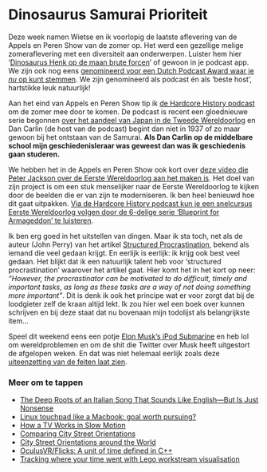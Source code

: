 # Dinosaurus Samurai Prioriteit

Deze week namen Wietse en ik voorlopig de laatste aflevering van de Appels en Peren Show van de zomer op. Het werd een gezellige melige zomeraflevering met een diversiteit aan onderwerpen. Luister hem hier ‘[Dinosaurus Henk op de maan brute forcen](http://appelsenperenshow.nl/aflevering/2018/7/18/158-dinosaurus-henk-op-de-maan-brute-forcen)’ of gewoon in je podcast app. We zijn ook nog eens [genomineerd voor een Dutch Podcast Award waar je _nu_ op kunt stemmen](https://fdmg.nl/dpa/). We zijn genomineerd als podcast én als ‘beste host’, hartstikke leuk natuurlijk!

Aan het eind van Appels en Peren Show tip ik [de Hardcore History podcast](https://www.dancarlin.com/hardcore-history-series/) om de zomer mee door te komen. De podcast is recent een gloednieuwe serie begonnen [over het aandeel van Japan in de Tweede Wereldoorlog](https://www.dancarlin.com/product/hardcore-history-62-supernova-in-the-east-i/) en Dan Carlin (de host van de podcast) begint dan niet in 1937 of zo maar gewoon bij het ontstaan van de Samurai. **Als Dan Carlin op de middelbare school mijn geschiedenisleraar was geweest dan was ik geschiedenis gaan studeren.**

We hebben het in de Appels en Peren Show ook kort over [deze video die Peter Jackson over de Eerste Wereldoorlog aan het maken is](https://kottke.org/18/07/peter-jackson-is-remastering-old-wwi-film-footage). Het doel van zijn project is om een stuk menselijker naar de Eerste Wereldoorlog te kijken door de beelden die er van zijn te moderniseren. Ik ben heel benieuwd hoe dit gaat uitpakken. [Via de Hardcore History podcast kun je een snelcursus Eerste Wereldoorlog volgen door de 6-delige serie ‘Blueprint for Armageddon’ te luisteren](https://www.dancarlin.com/product/hardcore-history-50-blueprint-for-armageddon-i/).

Ik ben erg goed in het uitstellen van dingen. Maar ik sta toch, net als de auteur (John Perry) van het artikel [Structured Procrastination](http://www.structuredprocrastination.com/), bekend als iemand die veel gedaan krijgt. En eerlijk is eerlijk: ik krijg ook best veel gedaan. Het blijkt dat ik een natuurlijk talent heb voor ‘structured procrastination’ waarover het artikel gaat. Hier komt het in het kort op neer: _“However, the procrastinator can be motivated to do difficult, timely and important tasks, as long as these tasks are a way of not doing something more important”_. Dit is denk ik ook het principe wat er voor zorgt dat bij de loodgieter zelf de kraan altijd lekt. Ik zou hier wel een boek over kunnen schrijven en bij deze staat dat nu bovenaan mijn todolijst als belangrijkste item…

Speel dit weekend eens een potje [Elon Musk’s iPod Submarine](https://twitter.com/Acuity_Design/status/1018900055871442945) en heb lol om wereldproblemen en om de shit die Twitter over Musk heeft uitgestort de afgelopen weken. En dat was niet helemaal eerlijk zoals deze [uiteenzetting van de feiten laat zien](https://www.quora.com/Whats-the-full-story-behind-Elon-Musks-involvement-with-the-Thai-cave-rescue-effort).

### Meer om te tappen

- [The Deep Roots of an Italian Song That Sounds Like English—But Is Just Nonsense](https://www.atlasobscura.com/articles/deep-roots-italian-song-sounds-like-english-american-medieval-comedy-nonsense)
- [Linux touchpad like a Macbook: goal worth pursuing?](https://williambharding.com/blog/technology/linux-touchpad-like-a-macbook-goal-worth-pursuing/)
- [How a TV Works in Slow Motion](https://www.youtube.com/watch?v=3BJU2drrtCM&feature=youtu.be)
- [Comparing City Street Orientations](http://geoffboeing.com/2018/07/comparing-city-street-orientations/)
- [City Street Orientations around the World](http://geoffboeing.com/2018/07/city-street-orientations-world/)
- [OculusVR/Flicks: A unit of time defined in C++](https://github.com/OculusVR/Flicks)
- [Tracking where your time went with Lego workstream visualisation](https://code.joejag.com/2018/lego-workstream-visualisation.html)
